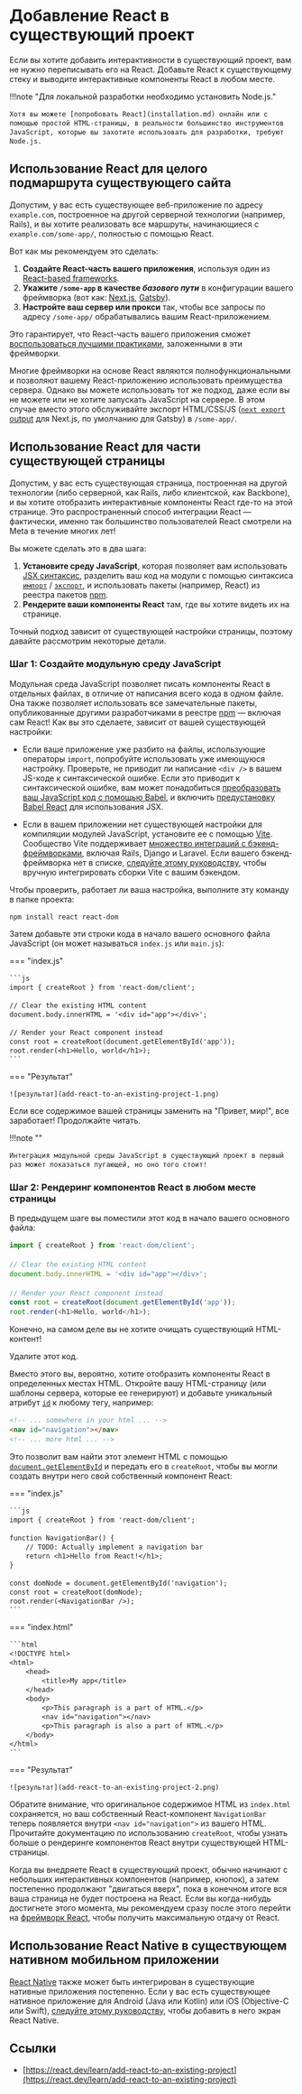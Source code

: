 # Добавление React в существующий проект

Если вы хотите добавить интерактивности в существующий проект, вам не нужно переписывать его на React. Добавьте React к существующему стеку и выводите интерактивные компоненты React в любом месте.

!!!note "Для локальной разработки необходимо установить Node.js."

    Хотя вы можете [попробовать React](installation.md) онлайн или с помощью простой HTML-страницы, в реальности большинство инструментов JavaScript, которые вы захотите использовать для разработки, требуют Node.js.

## Использование React для целого подмаршрута существующего сайта

Допустим, у вас есть существующее веб-приложение по адресу `example.com`, построенное на другой серверной технологии (например, Rails), и вы хотите реализовать все маршруты, начинающиеся с `example.com/some-app/`, полностью с помощью React.

Вот как мы рекомендуем это сделать:

1.  **Создайте React-часть вашего приложения**, используя один из [React-based frameworks](start-a-new-react-project.md).
2.  **Укажите `/some-app` в качестве _базового пути_** в конфигурации вашего фреймворка (вот как: [Next.js](https://nextjs.org/docs/api-reference/next.config.js/basepath), [Gatsby](https://www.gatsbyjs.com/docs/how-to/previews-deploys-hosting/path-prefix/)).
3.  **Настройте ваш сервер или прокси** так, чтобы все запросы по адресу `/some-app/` обрабатывались вашим React-приложением.

Это гарантирует, что React-часть вашего приложения сможет [воспользоваться лучшими практиками](start-a-new-react-project.md), заложенными в эти фреймворки.

Многие фреймворки на основе React являются полнофункциональными и позволяют вашему React-приложению использовать преимущества сервера. Однако вы можете использовать тот же подход, даже если вы не можете или не хотите запускать JavaScript на сервере. В этом случае вместо этого обслуживайте экспорт HTML/CSS/JS ([`next export` output](https://nextjs.org/docs/advanced-features/static-html-export) для Next.js, по умолчанию для Gatsby) в `/some-app/`.

## Использование React для части существующей страницы

Допустим, у вас есть существующая страница, построенная на другой технологии (либо серверной, как Rails, либо клиентской, как Backbone), и вы хотите отобразить интерактивные компоненты React где-то на этой странице. Это распространенный способ интеграции React — фактически, именно так большинство пользователей React смотрели на Meta в течение многих лет!

Вы можете сделать это в два шага:

1.  **Установите среду JavaScript**, которая позволяет вам использовать [JSX синтаксис](writing-markup-with-jsx.md), разделить ваш код на модули с помощью синтаксиса [`импорт`](https://developer.mozilla.org/ru/docs/Web/JavaScript/Reference/Statements/import) / [`экспорт`](https://developer.mozilla.org/ru/docs/Web/JavaScript/Reference/Statements/export), и использовать пакеты (например, React) из реестра пакетов [npm](https://www.npmjs.com/).
2.  **Рендерите ваши компоненты React** там, где вы хотите видеть их на странице.

Точный подход зависит от существующей настройки страницы, поэтому давайте рассмотрим некоторые детали.

### Шаг 1: Создайте модульную среду JavaScript

<!-- 0001.part.md -->

Модульная среда JavaScript позволяет писать компоненты React в отдельных файлах, в отличие от написания всего кода в одном файле. Она также позволяет использовать все замечательные пакеты, опубликованные другими разработчиками в реестре [npm](https://www.npmjs.com/) — включая сам React! Как вы это сделаете, зависит от вашей существующей настройки:

-   Если ваше приложение уже разбито на файлы, использующие операторы `import`, попробуйте использовать уже имеющуюся настройку. Проверьте, не приводит ли написание `<div />` в вашем JS-коде к синтаксической ошибке. Если это приводит к синтаксической ошибке, вам может понадобиться [преобразовать ваш JavaScript код с помощью Babel](https://babeljs.io/setup), и включить [предустановку Babel React](https://babeljs.io/docs/babel-preset-react) для использования JSX.

-   Если в вашем приложении нет существующей настройки для компиляции модулей JavaScript, установите ее с помощью [Vite](https://vitejs.dev/). Сообщество Vite поддерживает [множество интеграций с бэкенд-фреймворками](https://github.com/vitejs/awesome-vite#integrations-with-backends), включая Rails, Django и Laravel. Если вашего бэкенд-фреймворка нет в списке, [следуйте этому руководству](https://vitejs.dev/guide/backend-integration.html), чтобы вручную интегрировать сборки Vite с вашим бэкендом.

Чтобы проверить, работает ли ваша настройка, выполните эту команду в папке проекта:

```
npm install react react-dom
```

Затем добавьте эти строки кода в начало вашего основного файла JavaScript (он может называться `index.js` или `main.js`):

=== "index.js"

    ```js
    import { createRoot } from 'react-dom/client';

    // Clear the existing HTML content
    document.body.innerHTML = '<div id="app"></div>';

    // Render your React component instead
    const root = createRoot(document.getElementById('app'));
    root.render(<h1>Hello, world</h1>);
    ```

=== "Результат"

    ![результат](add-react-to-an-existing-project-1.png)

<!-- 0003.part.md -->

Если все содержимое вашей страницы заменить на "Привет, мир!", все заработает! Продолжайте читать.

!!!note ""

    Интеграция модульной среды JavaScript в существующий проект в первый раз может показаться пугающей, но оно того стоит!

### Шаг 2: Рендеринг компонентов React в любом месте страницы

В предыдущем шаге вы поместили этот код в начало вашего основного файла:

<!-- 0004.part.md -->

```js
import { createRoot } from 'react-dom/client';

// Clear the existing HTML content
document.body.innerHTML = '<div id="app"></div>';

// Render your React component instead
const root = createRoot(document.getElementById('app'));
root.render(<h1>Hello, world</h1>);
```

<!-- 0005.part.md -->

Конечно, на самом деле вы не хотите очищать существующий HTML-контент!

Удалите этот код.

Вместо этого вы, вероятно, хотите отобразить компоненты React в определенных местах HTML. Откройте вашу HTML-страницу (или шаблоны сервера, которые ее генерируют) и добавьте уникальный атрибут [`id`](https://developer.mozilla.org/ru/docs/Web/HTML/Global_attributes/id) к любому тегу, например:

<!-- 0006.part.md -->

```html
<!-- ... somewhere in your html ... -->
<nav id="navigation"></nav>
<!-- ... more html ... -->
```

Это позволит вам найти этот элемент HTML с помощью [`document.getElementById`](https://developer.mozilla.org/ru/docs/Web/API/Document/getElementById) и передать его в `createRoot`, чтобы вы могли создать внутри него свой собственный компонент React:

<!-- 0008.part.md -->

=== "index.js"

    ```js
    import { createRoot } from 'react-dom/client';

    function NavigationBar() {
    	// TODO: Actually implement a navigation bar
    	return <h1>Hello from React!</h1>;
    }

    const domNode = document.getElementById('navigation');
    const root = createRoot(domNode);
    root.render(<NavigationBar />);
    ```

=== "index.html"

    ```html
    <!DOCTYPE html>
    <html>
    	<head>
    		<title>My app</title>
    	</head>
    	<body>
    		<p>This paragraph is a part of HTML.</p>
    		<nav id="navigation"></nav>
    		<p>This paragraph is also a part of HTML.</p>
    	</body>
    </html>
    ```

=== "Результат"

    ![результат](add-react-to-an-existing-project-2.png)

Обратите внимание, что оригинальное содержимое HTML из `index.html` сохраняется, но ваш собственный React-компонент `NavigationBar` теперь появляется внутри `<nav id="navigation">` из вашего HTML. Прочитайте документацию по использованию `createRoot`, чтобы узнать больше о рендеринге компонентов React внутри существующей HTML-страницы.

Когда вы внедряете React в существующий проект, обычно начинают с небольших интерактивных компонентов (например, кнопок), а затем постепенно продолжают "двигаться вверх", пока в конечном итоге вся ваша страница не будет построена на React. Если вы когда-нибудь достигнете этого момента, мы рекомендуем сразу после этого перейти на [фреймворк React](start-a-new-react-project.md), чтобы получить максимальную отдачу от React.

## Использование React Native в существующем нативном мобильном приложении

[React Native](https://reactnative.dev/) также может быть интегрирован в существующие нативные приложения постепенно. Если у вас есть существующее нативное приложение для Android (Java или Kotlin) или iOS (Objective-C или Swift), [следуйте этому руководству](https://reactnative.dev/docs/integration-with-existing-apps), чтобы добавить в него экран React Native.

<!-- 0010.part.md -->

## Ссылки

-   [https://react.dev/learn/add-react-to-an-existing-project](https://react.dev/learn/add-react-to-an-existing-project)
